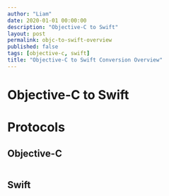 ```yaml
---
author: "Liam"
date: 2020-01-01 00:00:00
description: "Objective-C to Swift"
layout: post
permalink: objc-to-swift-overview
published: false
tags: [objective-c, swift]
title: "Objective-C to Swift Conversion Overview"
---
```


# Objective-C to Swift

# Protocols

## Objective-C

```
```

## Swift

```
```
